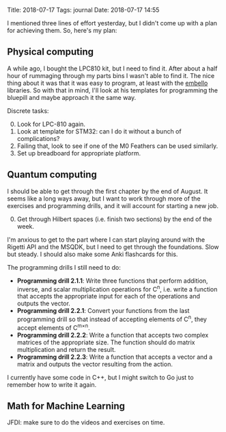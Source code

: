 Title: 2018-07-17
Tags: journal
Date: 2018-07-17 14:55

I mentioned three lines of effort yesterday, but I didn't come up with a plan
for achieving them. So, here's my plan:

## Physical computing

A while ago, I bought the LPC810 kit, but I need to find it. After about a half
hour of rummaging through my parts bins I wasn't able to find it. The nice
thing about it was that it was easy to program, at least with the
[embello](https://github.com/jeelabs/embello) libraries. So with that in mind,
I'll look at his templates for programming the bluepill and maybe approach it the
same way.

Discrete tasks:

0. Look for LPC-810 again.
0. Look at template for STM32: can I do it without a bunch of complications?
0. Failing that, look to see if one of the M0 Feathers can be used similarly.
0. Set up breadboard for appropriate platform.

## Quantum computing

I should be able to get through the first chapter by the end of August. It
seems like a long ways away, but I want to work through more of the exercises
and programming drills, and it will account for starting a new job.

0. Get through Hilbert spaces (i.e. finish two sections) by the end of the
   week.

I'm anxious to get to the part where I can start playing around with the
Rigetti API and the MSQDK, but I need to get through the foundations. Slow but
steady. I should also make some Anki flashcards for this.

The programming drills I still need to do:

+ **Programming drill 2.1.1**: Write three functions that perform addition,
  inverse, and scalar multiplication operations for C<sup>n</sup>, i.e. write
  a function that accepts the appropriate input for each of the operations and
  outputs the vector.
+ **Programming drill 2.2.1**: Convert your functions from the last programming
  drill so that instead of accepting elements of C<sup>n</sup>, they accept 
  elements of C<sup>m×n</sup>.
+ **Programming drill 2.2.2**: Write a function that accepts two complex
  matrices of the appropriate size. The function should do matrix
  multiplication and return the result.
+ **Programming drill 2.2.3**: Write a function that accepts a vector and a 
  matrix and outputs the vector resulting from the action.

I currently have some code in C++, but I might switch to Go just to remember
how to write it again.

## Math for Machine Learning

JFDI: make sure to do the videos and exercises on time.

